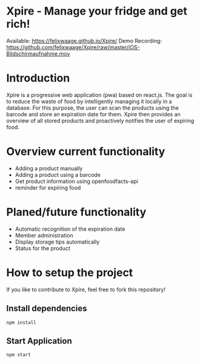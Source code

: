 # Xpire - Manage your fridge and get rich!

Available: https://felixwaage.github.io/Xpire/
Demo Recording: https://github.com/felixwaage/Xpire/raw/master/iOS-Bildschirmaufnahme.mov

# Introduction

Xpire is a progressive web application (pwa) based on react.js. The goal is to reduce the waste of food by intelligently managing it locally in a database. For this purpose, the user can scan the products using the barcode and store an expiration date for them. Xpire then provides an overview of all stored products and proactively notifies the user of expiring food.

# Overview current functionality

- Adding a product manually 
- Adding a product using a barcode
- Get product information using openfoodfacts-api
- reminder for expiring food

# Planed/future functionality

- Automatic recognition of the expiration date
- Member administration
- Display storage tips automatically
- Status for the product

# How to setup the project

If you like to contribute to Xpire, feel free to fork this repository!

## Install dependencies
```
npm install
```

## Start Application
```
npm start
```
